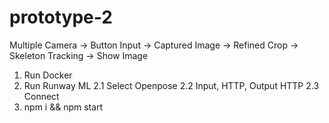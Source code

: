 # prototype-2


Multiple Camera -> Button Input -> Captured Image -> Refined Crop -> Skeleton Tracking -> Show Image

1. Run Docker
2. Run Runway ML
    2.1 Select Openpose
    2.2 Input, HTTP, Output HTTP
    2.3 Connect
3. npm i && npm start
